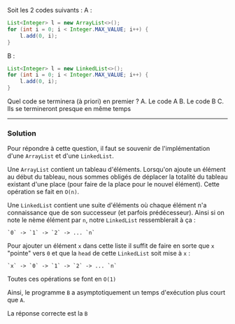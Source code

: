 Soit les 2 codes suivants :
A :
```java
List<Integer> l = new ArrayList<>();
for (int i = 0; i < Integer.MAX_VALUE; i++) {
    l.add(0, i);
}
```
B :
```java
List<Integer> l = new LinkedList<>();
for (int i = 0; i < Integer.MAX_VALUE; i++) {
    l.add(0, i);
}
```
Quel code se terminera (à priori) en premier ?
A. Le code A
B. Le code B
C. Ils se termineront presque en même temps

***

### Solution

Pour répondre à cette question, il faut se souvenir de l'implémentation d'une `ArrayList` et d'une `LinkedList`.

Une `ArrayList` contient un tableau d'éléments. Lorsqu'on ajoute un élément au début du tableau, nous sommes obligés de déplacer la totalité du tableau existant d'une place (pour faire de la place pour le nouvel élément). Cette opération se fait en `O(n)`.

Une `LinkedList` contient une suite d'éléments où chaque élément n'a connaissance que de son successeur (et parfois prédécesseur). Ainsi
si on note le nème élément par `n`, notre `LinkedList` ressemblerait à ça :
```
`0` -> `1` -> `2` -> ... `n`
```
Pour ajouter un élément `x` dans cette liste il suffit de faire en sorte que `x` "pointe" vers `0` et que la `head` de cette `LinkedList` soit mise à `x` :
```
`x` -> `0` -> `1` -> `2` -> ... `n`
```
Toutes ces opérations se font en `O(1)`

Ainsi, le programme `B` a asymptotiquement un temps d'exécution plus court que `A`.

La réponse correcte est la `B`
